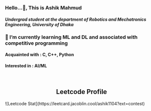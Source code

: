 ### Hello...👋, This is Ashik Mahmud
##### Undergrad student at the department of Robotics and Mechatronics Engineering, University of Dhaka
### 🌱 I’m currently learning ML and DL and associated with competitive programming

#### Acquainted with : C, C++, Python
#### Interested in : AI/ML
</br>

<h2 align="center">Leetcode Profile</h2>
![Leetcode Stat](https://leetcard.jacoblin.cool/ashik1104?ext=contest)
<!--
**ashik1104/ashik1104** is a ✨ _special_ ✨ repository because its `README.md` (this file) appears on your GitHub profile.

Here are some ideas to get you started:

- 🔭 I’m currently working on ...
- 🌱 I’m currently learning ...
- 👯 I’m looking to collaborate on ...
- 🤔 I’m looking for help with ...
- 💬 Ask me about ...
- 📫 How to reach me: ...
- 😄 Pronouns: ...
- ⚡ Fun fact: ...
-->
